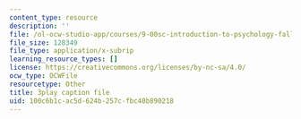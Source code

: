 ```yaml
---
content_type: resource
description: ''
file: /ol-ocw-studio-app/courses/9-00sc-introduction-to-psychology-fall-2011/100c6b1cac5d624b257cfbc40b890218_-cK1og4ElKE.srt
file_size: 128349
file_type: application/x-subrip
learning_resource_types: []
license: https://creativecommons.org/licenses/by-nc-sa/4.0/
ocw_type: OCWFile
resourcetype: Other
title: 3play caption file
uid: 100c6b1c-ac5d-624b-257c-fbc40b890218
---
```

